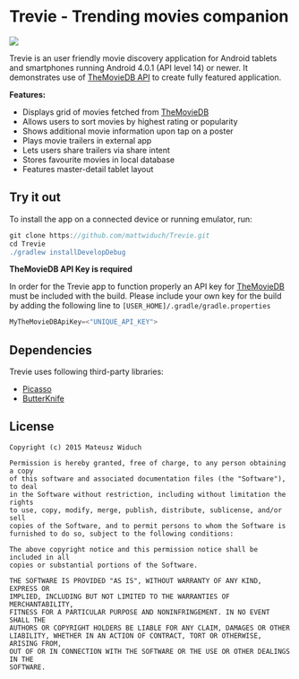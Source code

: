 # Trevie - Trending movies companion

<img src="https://cloud.githubusercontent.com/assets/15446842/14937639/fc5402a6-0f05-11e6-8fa9-a9f5f56aac7c.png"/>

Trevie is an user friendly movie discovery application for Android tablets and smartphones running Android 4.0.1 (API level 14) or newer. It demonstrates use of [TheMovieDB API](https://www.themoviedb.org/documentation/api) to create fully featured application.

**Features:**

- Displays grid of movies fetched from [TheMovieDB](https://www.themoviedb.org/)
- Allows users to sort movies by highest rating or popularity
- Shows additional movie information upon tap on a poster
- Plays movie trailers in external app
- Lets users share trailers via share intent
- Stores favourite movies in local database
- Features master-detail tablet layout

## Try it out
To install the app on a connected device or running emulator, run:

```gradle
git clone https://github.com/mattwiduch/Trevie.git
cd Trevie
./gradlew installDevelopDebug
```

**TheMovieDB API Key is required**

In order for the Trevie app to function properly an API key for [TheMovieDB](https://www.themoviedb.org/) must be included with the build. Please include your own key for the build by adding the following line to `[USER_HOME]/.gradle/gradle.properties`

```gradle
MyTheMovieDBApiKey=<"UNIQUE_API_KEY">
```

## Dependencies
Trevie uses following third-party libraries:
- [Picasso](http://square.github.io/picasso/)
- [ButterKnife](http://jakewharton.github.io/butterknife/)

## License
```
Copyright (c) 2015 Mateusz Widuch

Permission is hereby granted, free of charge, to any person obtaining a copy
of this software and associated documentation files (the "Software"), to deal
in the Software without restriction, including without limitation the rights
to use, copy, modify, merge, publish, distribute, sublicense, and/or sell
copies of the Software, and to permit persons to whom the Software is
furnished to do so, subject to the following conditions:

The above copyright notice and this permission notice shall be included in all
copies or substantial portions of the Software.

THE SOFTWARE IS PROVIDED "AS IS", WITHOUT WARRANTY OF ANY KIND, EXPRESS OR
IMPLIED, INCLUDING BUT NOT LIMITED TO THE WARRANTIES OF MERCHANTABILITY,
FITNESS FOR A PARTICULAR PURPOSE AND NONINFRINGEMENT. IN NO EVENT SHALL THE
AUTHORS OR COPYRIGHT HOLDERS BE LIABLE FOR ANY CLAIM, DAMAGES OR OTHER
LIABILITY, WHETHER IN AN ACTION OF CONTRACT, TORT OR OTHERWISE, ARISING FROM,
OUT OF OR IN CONNECTION WITH THE SOFTWARE OR THE USE OR OTHER DEALINGS IN THE
SOFTWARE.
```
